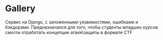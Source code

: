 # Gallery
Сервис на Django, с заложенными уязвимостями, ошибками и бэкдорами. Предназначался для того, чтобы студенты младших курсов смогли отработать концепции атаки\защиты в формате CTF
